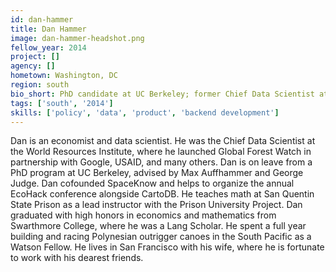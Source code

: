 ```yaml
---
id: dan-hammer
title: Dan Hammer
image: dan-hammer-headshot.png
fellow_year: 2014
project: []
agency: []
hometown: Washington, DC
region: south
bio_short: PhD candidate at UC Berkeley; former Chief Data Scientist at World Resources Institute; environmental economics, mostly in clojure & python
tags: ['south', '2014']
skills: ['policy', 'data', 'product', 'backend development']
---
```


Dan is an economist and data scientist. He was the Chief Data Scientist at the World Resources Institute, where he launched Global Forest Watch in partnership with Google, USAID, and many others. Dan is on leave from a PhD program at UC Berkeley, advised by Max Auffhammer and George Judge. Dan cofounded SpaceKnow and helps to organize the annual EcoHack conference alongside CartoDB. He teaches math at San Quentin State Prison as a lead instructor with the Prison University Project. Dan graduated with high honors in economics and mathematics from Swarthmore College, where he was a Lang Scholar. He spent a full year building and racing Polynesian outrigger canoes in the South Pacific as a Watson Fellow. He lives in San Francisco with his wife, where he is fortunate to work with his dearest friends.
